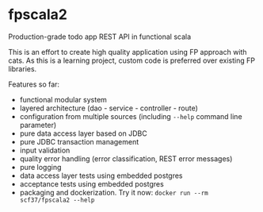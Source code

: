 # fpscala2
Production-grade todo app REST API in functional scala

This is an effort to create high quality application using FP approach with cats.
As this is a learning project, custom code is preferred over existing FP libraries.

Features so far:

- functional modular system
- layered architecture (dao - service - controller - route)
- configuration from multiple sources (including `--help` command line parameter)
- pure data access layer based on JDBC
- pure JDBC transaction management
- input validation
- quality error handling (error classification, REST error messages)
- pure logging
- data access layer tests using embedded postgres
- acceptance tests using embedded postgres
- packaging and dockerization. Try it now: `docker run --rm scf37/fpscala2 --help`
